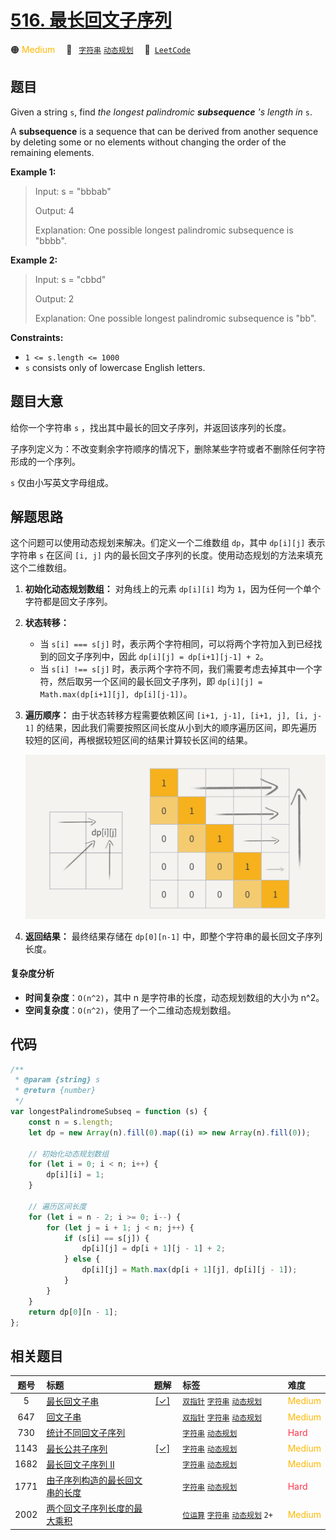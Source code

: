# [516. 最长回文子序列](https://leetcode.com/problems/longest-palindromic-subsequence)

🟠 <font color=#ffb800>Medium</font>&emsp; 🔖&ensp; [`字符串`](/tag/string.md) [`动态规划`](/tag/dynamic-programming.md)&emsp; 🔗&ensp;[`LeetCode`](https://leetcode.com/problems/longest-palindromic-subsequence)

## 题目

Given a string `s`, find _the longest palindromic **subsequence** 's length
in_ `s`.

A **subsequence** is a sequence that can be derived from another sequence by
deleting some or no elements without changing the order of the remaining
elements.

**Example 1:**

> Input: s = "bbbab"
>
> Output: 4
>
> Explanation: One possible longest palindromic subsequence is "bbbb".

**Example 2:**

> Input: s = "cbbd"
>
> Output: 2
>
> Explanation: One possible longest palindromic subsequence is "bb".

**Constraints:**

- `1 <= s.length <= 1000`
- `s` consists only of lowercase English letters.

## 题目大意

给你一个字符串 `s` ，找出其中最长的回文子序列，并返回该序列的长度。

子序列定义为：不改变剩余字符顺序的情况下，删除某些字符或者不删除任何字符形成的一个序列。

`s` 仅由小写英文字母组成。

## 解题思路

这个问题可以使用动态规划来解决。们定义一个二维数组 `dp`，其中 `dp[i][j]` 表示字符串 `s` 在区间 `[i, j]` 内的最长回文子序列的长度。使用动态规划的方法来填充这个二维数组。

1. **初始化动态规划数组：**
   对角线上的元素 `dp[i][i]` 均为 `1`，因为任何一个单个字符都是回文子序列。

2. **状态转移：**

   - 当 `s[i] === s[j]` 时，表示两个字符相同，可以将两个字符加入到已经找到的回文子序列中，因此 `dp[i][j] = dp[i+1][j-1] + 2`。
   - 当 `s[i] !== s[j]` 时，表示两个字符不同，我们需要考虑去掉其中一个字符，然后取另一个区间的最长回文子序列，即 `dp[i][j] = Math.max(dp[i+1][j], dp[i][j-1])`。

3. **遍历顺序：**
   由于状态转移方程需要依赖区间 `[i+1, j-1], [i+1, j], [i, j-1]` 的结果，因此我们需要按照区间长度从小到大的顺序遍历区间，即先遍历较短的区间，再根据较短区间的结果计算较长区间的结果。

   ![](../image/516.png)

4. **返回结果：**
   最终结果存储在 `dp[0][n-1]` 中，即整个字符串的最长回文子序列长度。

#### 复杂度分析

- **时间复杂度**：`O(n^2)`，其中 n 是字符串的长度，动态规划数组的大小为 n^2。
- **空间复杂度**：`O(n^2)`，使用了一个二维动态规划数组。

## 代码

```javascript
/**
 * @param {string} s
 * @return {number}
 */
var longestPalindromeSubseq = function (s) {
	const n = s.length;
	let dp = new Array(n).fill(0).map((i) => new Array(n).fill(0));

	// 初始化动态规划数组
	for (let i = 0; i < n; i++) {
		dp[i][i] = 1;
	}

	// 遍历区间长度
	for (let i = n - 2; i >= 0; i--) {
		for (let j = i + 1; j < n; j++) {
			if (s[i] == s[j]) {
				dp[i][j] = dp[i + 1][j - 1] + 2;
			} else {
				dp[i][j] = Math.max(dp[i + 1][j], dp[i][j - 1]);
			}
		}
	}
	return dp[0][n - 1];
};
```

## 相关题目

<!-- prettier-ignore -->
| 题号 | 标题 | 题解 | 标签 | 难度 |
| :------: | :------ | :------: | :------ | :------ |
| 5 | [最长回文子串](https://leetcode.com/problems/longest-palindromic-substring) | [[✓]](/problem/0005.md) |  [`双指针`](/tag/two-pointers.md) [`字符串`](/tag/string.md) [`动态规划`](/tag/dynamic-programming.md) | <font color=#ffb800>Medium</font> |
| 647 | [回文子串](https://leetcode.com/problems/palindromic-substrings) |  |  [`双指针`](/tag/two-pointers.md) [`字符串`](/tag/string.md) [`动态规划`](/tag/dynamic-programming.md) | <font color=#ffb800>Medium</font> |
| 730 | [统计不同回文子序列](https://leetcode.com/problems/count-different-palindromic-subsequences) |  |  [`字符串`](/tag/string.md) [`动态规划`](/tag/dynamic-programming.md) | <font color=#ff334b>Hard</font> |
| 1143 | [最长公共子序列](https://leetcode.com/problems/longest-common-subsequence) | [[✓]](/problem/1143.md) |  [`字符串`](/tag/string.md) [`动态规划`](/tag/dynamic-programming.md) | <font color=#ffb800>Medium</font> |
| 1682 | [最长回文子序列 II](https://leetcode.com/problems/longest-palindromic-subsequence-ii) |  |  [`字符串`](/tag/string.md) [`动态规划`](/tag/dynamic-programming.md) | <font color=#ffb800>Medium</font> |
| 1771 | [由子序列构造的最长回文串的长度](https://leetcode.com/problems/maximize-palindrome-length-from-subsequences) |  |  [`字符串`](/tag/string.md) [`动态规划`](/tag/dynamic-programming.md) | <font color=#ff334b>Hard</font> |
| 2002 | [两个回文子序列长度的最大乘积](https://leetcode.com/problems/maximum-product-of-the-length-of-two-palindromic-subsequences) |  |  [`位运算`](/tag/bit-manipulation.md) [`字符串`](/tag/string.md) [`动态规划`](/tag/dynamic-programming.md) `2+` | <font color=#ffb800>Medium</font> |

<style>
.blue {
    background-color: #096dd9;
    padding: 0.25rem 0.5rem;
    margin: 0;
    font-size: 0.85em;
    border-radius: 3px;
    color: white;
    font-weight: 500;
}
table th:first-of-type { width: 10%; }
table th:nth-of-type(2) { width: 35%; }
table th:nth-of-type(3) { width: 10%; }
table th:nth-of-type(4) { width: 35%; }
table th:nth-of-type(5) { width: 10%; }
</style>

